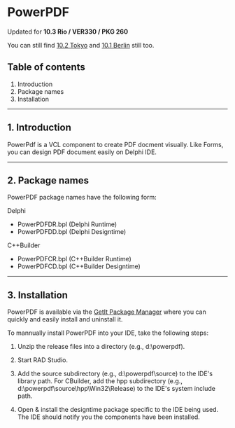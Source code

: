 # PowerPDF

Updated for **10.3 Rio / VER330 / PKG 260**

You can still find [10.2 Tokyo](https://github.com/TurboPack-Tokyo/PowerPDF) and [10.1 Berlin](https://github.com/TurboPack/PowerPDF/releases/tag/101Berlin) still too.

## Table of contents

1.  Introduction
2.  Package names
3.  Installation

-------

## 1. Introduction


PowerPdf is a VCL component to create PDF docment visually. 
Like Forms, you can design PDF document easily on Delphi IDE.

-------

## 2. Package names


PowerPDF package names have the following form:

Delphi
* PowerPDFDR.bpl (Delphi Runtime)
* PowerPDFDD.bpl (Delphi Designtime)

C++Builder
* PowerPDFCR.bpl (C++Builder Runtime)
* PowerPDFCD.bpl (C++Builder Designtime)

-------

## 3. Installation

PowerPDF is available via the [GetIt Package Manager](http://docwiki.embarcadero.com/RADStudio/en/Installing_a_Package_Using_GetIt_Package_Manager) where you can quickly and easily install and uninstall it.

To mannually install PowerPDF into your IDE, take the following
steps:

1. Unzip the release files into a directory (e.g., d:\powerpdf).

2. Start RAD Studio.

3. Add the source subdirectory (e.g., d:\powerpdf\source) to the IDE's library path. For CBuilder, add the hpp subdirectory (e.g., d:\powerpdf\source\hpp\Win32\Release) to the IDE's system include path.

4. Open & install the designtime package specific to the IDE being used. The IDE should notify you the components have been installed.
